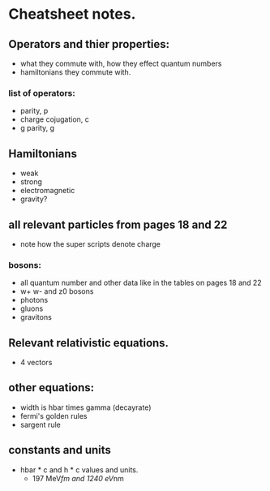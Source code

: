 # Cheatsheet notes.
## Operators and thier properties:
* what they commute with, how they effect quantum numbers
* hamiltonians they commute with.
### list of operators:
* parity, p
* charge cojugation, c
* g parity, g

## Hamiltonians
* weak
* strong
* electromagnetic
* gravity?

## all relevant particles from pages 18 and 22
* note how the super scripts denote charge

### bosons:
* all quantum number and other data like in the tables on pages 18 and 22
* w+ w- and z0 bosons 
* photons
* gluons
* gravitons

## Relevant relativistic equations.
* 4 vectors

## other equations:
* width is hbar times gamma (decayrate)
* fermi's golden rules
* sargent rule

## constants and units
* hbar * c and h * c values and units.
    * 197 MeV*fm and 1240 eV*nm 
